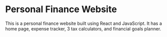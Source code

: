 # Personal Finance Website

This is a personal finance website built using React and JavaScript. It has a home page, expense tracker, 3 tax calculators, and financial goals planner.

